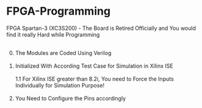 # FPGA-Programming

FPGA Spartan-3 (XC3S200) - The Board is Retired Officially and You would find it really Hard while Programming </br></br>

0. The Modules are Coded Using Verilog </br> </br>
1. Initialized With According Test Case for Simulation in Xilinx ISE </br> </br>
1.1 For Xilinx ISE greater than 8.2i, You need to Force the Inputs Individually for Simulation Purpose! </br> </br>
2. You Need to Configure the Pins accordingly </br> </br>
